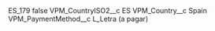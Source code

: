 <?xml version="1.0" encoding="UTF-8"?>
<CustomMetadata xmlns="http://soap.sforce.com/2006/04/metadata" xmlns:xsi="http://www.w3.org/2001/XMLSchema-instance" xmlns:xsd="http://www.w3.org/2001/XMLSchema">
    <label>ES_179</label>
    <protected>false</protected>
    <values>
        <field>VPM_CountryISO2__c</field>
        <value xsi:type="xsd:string">ES</value>
    </values>
    <values>
        <field>VPM_Country__c</field>
        <value xsi:type="xsd:string">Spain</value>
    </values>
    <values>
        <field>VPM_PaymentMethod__c</field>
        <value xsi:type="xsd:string">L_Letra (a pagar)</value>
    </values>
</CustomMetadata>
